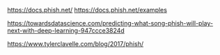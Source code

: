 https://docs.phish.net/
    https://docs.phish.net/examples
    
https://towardsdatascience.com/predicting-what-song-phish-will-play-next-with-deep-learning-947ccce3824d

https://www.tylerclavelle.com/blog/2017/phish/


